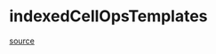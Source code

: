 # indexedCellOpsTemplates

[source](github.com/OpenFOAM-jp/OpenFOAM-utilities-tutorials-jp/blob/master/v1906/mesh/generation/foamyMesh/conformalVoronoiMesh/conformalVoronoiMesh/indexedCell/indexedCellOpsTemplates.C/indexedCellOpsTemplates.C)



